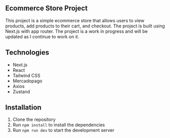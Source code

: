 ## Ecommerce Store Project

This project is a simple ecommerce store that allows users to view products, add products to their cart, and checkout. The project is built using Next.js with app router. The project is a work in progress and will be updated as I continue to work on it.

## Technologies

- Next.js
- React
- Tailwind CSS
- Mercadopago
- Axios
- Zustand

## Installation

1. Clone the repository
2. Run `npm install` to install the dependencies
3. Run `npm run dev` to start the development server
